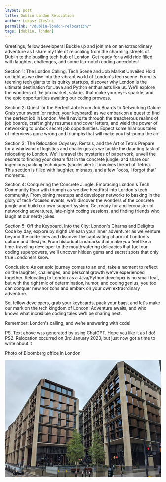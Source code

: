 ```yaml
---
layout: post
title: Dublin London Relocation
author: Lukasz Ciesluk
permalink: "/dublin-london-relocation/"
tags: [dublin, london]
---
```


Greetings, fellow developers! Buckle up and join me on an extraordinary adventure as I share my tale of relocating from the charming streets of Dublin to the bustling tech hub of London. Get ready for a wild ride filled with laughter, challenges, and some top-notch coding anecdotes!

Section 1: The London Calling: Tech Scene and Job Market Unveiled
Hold on tight as we dive into the vibrant world of London's tech scene. From its teeming tech giants to its quirky startups, discover why London is the ultimate destination for Java and Python enthusiasts like us. We'll explore the wonders of the job market, salaries that make your eyes sparkle, and the epic opportunities awaiting our coding prowess.

Section 2: Quest for the Perfect Job: From Job Boards to Networking Galore
Grab your sword (or rather, your keyboard) as we embark on a quest to find the perfect job in London. We'll navigate through the treacherous realms of job boards, craft mighty resumes and cover letters, and wield the power of networking to unlock secret job opportunities. Expect some hilarious tales of interviews gone wrong and triumphs that will make you fist-pump the air!

Section 3: The Relocation Odyssey: Rentals, and the Art of Tetris
Prepare for a whirlwind of logistics and challenges as we tackle the daunting task of relocating to London. We'll unravel the mysteries of paperwork, unveil the secrets to finding your dream flat in the concrete jungle, and share our ingenious packing techniques (spoiler alert: it involves the art of Tetris). This section is filled with laughter, mishaps, and a few "oops, I forgot that" moments.

Section 4: Conquering the Concrete Jungle: Embracing London's Tech Community
Roar with triumph as we dive headfirst into London's tech community. From joining meetups and developer networks to basking in the glory of tech-focused events, we'll discover the wonders of the concrete jungle and build our own support system. Get ready for a rollercoaster of networking adventures, late-night coding sessions, and finding friends who laugh at our nerdy jokes.

Section 5: Off the Keyboard, Into the City: London's Charms and Delights
Code by day, explore by night! Unleash your inner adventurer as we venture beyond the code lines and discover the captivating charm of London's culture and lifestyle. From historical landmarks that make you feel like a time-traveling developer to the mouthwatering delicacies that fuel our coding superpowers, we'll uncover hidden gems and secret spots that only true Londoners know.

Conclusion:
As our epic journey comes to an end, take a moment to reflect on the laughter, challenges, and personal growth we've experienced together. Relocating to London as a Java/Python developer is no small feat, but with the right mix of determination, humor, and coding genius, you too can conquer new horizons and embark on your own extraordinary adventure.

So, fellow developers, grab your keyboards, pack your bags, and let's make our mark on the tech kingdom of London! Adventure awaits, and who knows what incredible coding tales we'll be sharing next.

Remember: London's calling, and we're answering with code!

PS. Text above was generated by using ChatGPT. Hope you like it as I do!
PS2. Relocation occurred on 3rd January 2023, but just now got a time to write about it

Photo of Bloomberg office in London

![BloombergLondon](/assets/BloombergLondon/bloomberg-london.jpg)
